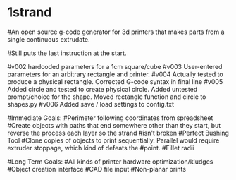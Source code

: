 

# 1strand
#An open source g-code generator for 3d printers that makes parts from a single continuous extrudate.

#Still puts the last instruction at the start.

#v002 hardcoded parameters for a 1cm square/cube
#v003 User-entered parameters for an arbitrary rectangle and printer.
#v004 Actually tested to produce a physical rectangle.  Corrected G-code syntax in final line
#v005 Added circle and tested to create physical circle.  Added untested prompt/choice for the shape.  Moved rectangle function and circle to shapes.py
#v006 Added save / load settings to config.txt

#Immediate Goals:
#Perimeter following coordinates from spreadsheet
#Create objects with paths that end somewhere other than they start, but reverse the process each layer so the strand #isn't broken
#Perfect Bushing Tool
#Clone copies of objects to print sequentially.  Parallel would require extruder stoppage, which kind of defeats the #point.
#Fillet radii

#Long Term Goals:
#All kinds of printer hardware optimization/kludges
#Object creation interface
#CAD file input
#Non-planar prints

